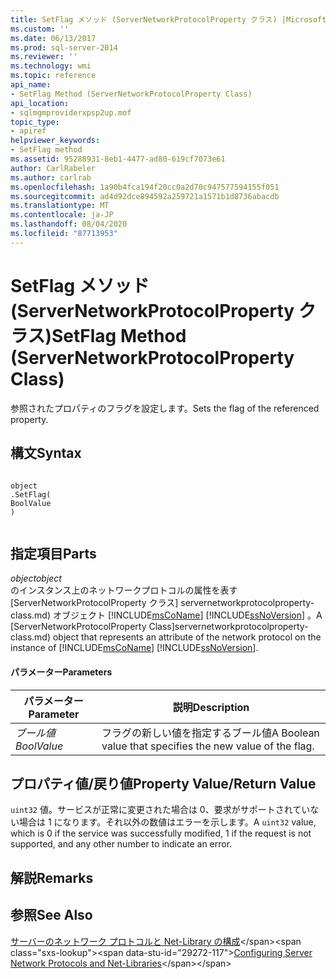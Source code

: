 ```yaml
---
title: SetFlag メソッド (ServerNetworkProtocolProperty クラス) |Microsoft Docs
ms.custom: ''
ms.date: 06/13/2017
ms.prod: sql-server-2014
ms.reviewer: ''
ms.technology: wmi
ms.topic: reference
api_name:
- SetFlag Method (ServerNetworkProtocolProperty Class)
api_location:
- sqlmgmproviderxpsp2up.mof
topic_type:
- apiref
helpviewer_keywords:
- SetFlag method
ms.assetid: 95288931-8eb1-4477-ad80-619cf7073e61
author: CarlRabeler
ms.author: carlrab
ms.openlocfilehash: 1a90b4fca194f20cc0a2d70c947577594155f051
ms.sourcegitcommit: ad4d92dce894592a259721a1571b1d8736abacdb
ms.translationtype: MT
ms.contentlocale: ja-JP
ms.lasthandoff: 08/04/2020
ms.locfileid: "87713953"
---
```

# <a name="setflag-method-servernetworkprotocolproperty-class"></a><span data-ttu-id="29272-102">SetFlag メソッド (ServerNetworkProtocolProperty クラス)</span><span class="sxs-lookup"><span data-stu-id="29272-102">SetFlag Method (ServerNetworkProtocolProperty Class)</span></span>
  <span data-ttu-id="29272-103">参照されたプロパティのフラグを設定します。</span><span class="sxs-lookup"><span data-stu-id="29272-103">Sets the flag of the referenced property.</span></span>  
  
## <a name="syntax"></a><span data-ttu-id="29272-104">構文</span><span class="sxs-lookup"><span data-stu-id="29272-104">Syntax</span></span>  
  
```  
  
object  
.SetFlag(  
BoolValue  
)  
  
```  
  
## <a name="parts"></a><span data-ttu-id="29272-105">指定項目</span><span class="sxs-lookup"><span data-stu-id="29272-105">Parts</span></span>  
 <span data-ttu-id="29272-106">*object*</span><span class="sxs-lookup"><span data-stu-id="29272-106">*object*</span></span>  
 <span data-ttu-id="29272-107">のインスタンス上のネットワークプロトコルの属性を表す [ServerNetworkProtocolProperty クラス] servernetworkprotocolproperty-class.md) オブジェクト [!INCLUDE[msCoName](../../../includes/msconame-md.md)] [!INCLUDE[ssNoVersion](../../../includes/ssnoversion-md.md)] 。</span><span class="sxs-lookup"><span data-stu-id="29272-107">A [ServerNetworkProtocolProperty Class]servernetworkprotocolproperty-class.md) object that represents an attribute of the network protocol on the instance of [!INCLUDE[msCoName](../../../includes/msconame-md.md)] [!INCLUDE[ssNoVersion](../../../includes/ssnoversion-md.md)].</span></span>  
  
#### <a name="parameters"></a><span data-ttu-id="29272-108">パラメーター</span><span class="sxs-lookup"><span data-stu-id="29272-108">Parameters</span></span>  
  
|<span data-ttu-id="29272-109">パラメーター</span><span class="sxs-lookup"><span data-stu-id="29272-109">Parameter</span></span>|<span data-ttu-id="29272-110">説明</span><span class="sxs-lookup"><span data-stu-id="29272-110">Description</span></span>|  
|---------------|-----------------|  
|<span data-ttu-id="29272-111">*ブール値*</span><span class="sxs-lookup"><span data-stu-id="29272-111">*BoolValue*</span></span>|<span data-ttu-id="29272-112">フラグの新しい値を指定するブール値</span><span class="sxs-lookup"><span data-stu-id="29272-112">A Boolean value that specifies the new value of the flag.</span></span>|  
  
## <a name="property-valuereturn-value"></a><span data-ttu-id="29272-113">プロパティ値/戻り値</span><span class="sxs-lookup"><span data-stu-id="29272-113">Property Value/Return Value</span></span>  
 <span data-ttu-id="29272-114">`uint32` 値。サービスが正常に変更された場合は 0、要求がサポートされていない場合は 1 になります。それ以外の数値はエラーを示します。</span><span class="sxs-lookup"><span data-stu-id="29272-114">A `uint32` value, which is 0 if the service was successfully modified, 1 if the request is not supported, and any other number to indicate an error.</span></span>  
  
## <a name="remarks"></a><span data-ttu-id="29272-115">解説</span><span class="sxs-lookup"><span data-stu-id="29272-115">Remarks</span></span>  
  
## <a name="see-also"></a><span data-ttu-id="29272-116">参照</span><span class="sxs-lookup"><span data-stu-id="29272-116">See Also</span></span>  
 <span data-ttu-id="29272-117">[サーバーのネットワーク プロトコルと Net-Library の構成](https://msdn.microsoft.com/library/ms177485\(v=sql.100\).aspx)</span><span class="sxs-lookup"><span data-stu-id="29272-117">[Configuring Server Network Protocols and Net-Libraries](https://msdn.microsoft.com/library/ms177485\(v=sql.100\).aspx)</span></span>  
  
  
